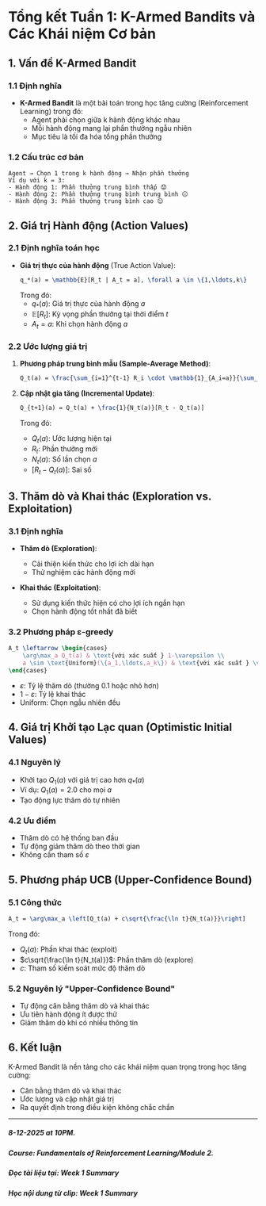 # Tổng kết Tuần 1: K-Armed Bandits và Các Khái niệm Cơ bản

## 1. Vấn đề K-Armed Bandit

### 1.1 Định nghĩa
- **K-Armed Bandit** là một bài toán trong học tăng cường (Reinforcement Learning) trong đó:
  - Agent phải chọn giữa k hành động khác nhau
  - Mỗi hành động mang lại phần thưởng ngẫu nhiên
  - Mục tiêu là tối đa hóa tổng phần thưởng

### 1.2 Cấu trúc cơ bản
```
Agent → Chọn 1 trong k hành động → Nhận phần thưởng
Ví dụ với k = 3:
- Hành động 1: Phần thưởng trung bình thấp 😟
- Hành động 2: Phần thưởng trung bình trung bình 😐
- Hành động 3: Phần thưởng trung bình cao 😊
```

## 2. Giá trị Hành động (Action Values)

### 2.1 Định nghĩa toán học
- **Giá trị thực của hành động** (True Action Value):
  ```latex
  q_*(a) = \mathbb{E}[R_t | A_t = a], \forall a \in \{1,\ldots,k\}
  ```
  Trong đó:
  - $q_*(a)$: Giá trị thực của hành động $a$
  - $\mathbb{E}[R_t]$: Kỳ vọng phần thưởng tại thời điểm $t$
  - $A_t = a$: Khi chọn hành động $a$

### 2.2 Ước lượng giá trị
1. **Phương pháp trung bình mẫu (Sample-Average Method)**:
   ```latex
   Q_t(a) = \frac{\sum_{i=1}^{t-1} R_i \cdot \mathbb{1}_{A_i=a}}{\sum_{i=1}^{t-1} \mathbb{1}_{A_i=a}} = \frac{\text{Tổng phần thưởng khi chọn }a}{\text{Số lần chọn }a}
   ```

2. **Cập nhật gia tăng (Incremental Update)**:
   ```latex
   Q_{t+1}(a) = Q_t(a) + \frac{1}{N_t(a)}[R_t - Q_t(a)]
   ```
   Trong đó:
   - $Q_t(a)$: Ước lượng hiện tại
   - $R_t$: Phần thưởng mới
   - $N_t(a)$: Số lần chọn $a$
   - $[R_t - Q_t(a)]$: Sai số

## 3. Thăm dò và Khai thác (Exploration vs. Exploitation)

### 3.1 Định nghĩa
- **Thăm dò (Exploration)**: 
  - Cải thiện kiến thức cho lợi ích dài hạn
  - Thử nghiệm các hành động mới

- **Khai thác (Exploitation)**:
  - Sử dụng kiến thức hiện có cho lợi ích ngắn hạn
  - Chọn hành động tốt nhất đã biết

### 3.2 Phương pháp ε-greedy
```latex
A_t \leftarrow \begin{cases}
    \arg\max_a Q_t(a) & \text{với xác suất } 1-\varepsilon \\
    a \sim \text{Uniform}(\{a_1,\ldots,a_k\}) & \text{với xác suất } \varepsilon
\end{cases}
```
- $\varepsilon$: Tỷ lệ thăm dò (thường 0.1 hoặc nhỏ hơn)
- $1-\varepsilon$: Tỷ lệ khai thác
- Uniform: Chọn ngẫu nhiên đều

## 4. Giá trị Khởi tạo Lạc quan (Optimistic Initial Values)

### 4.1 Nguyên lý
- Khởi tạo $Q_1(a)$ với giá trị cao hơn $q_*(a)$
- Ví dụ: $Q_1(a) = 2.0$ cho mọi $a$
- Tạo động lực thăm dò tự nhiên

### 4.2 Ưu điểm
- Thăm dò có hệ thống ban đầu
- Tự động giảm thăm dò theo thời gian
- Không cần tham số $\varepsilon$

## 5. Phương pháp UCB (Upper-Confidence Bound)

### 5.1 Công thức
```latex
A_t = \arg\max_a \left[Q_t(a) + c\sqrt{\frac{\ln t}{N_t(a)}}\right]
```
Trong đó:
- $Q_t(a)$: Phần khai thác (exploit)
- $c\sqrt{\frac{\ln t}{N_t(a)}}$: Phần thăm dò (explore)
- $c$: Tham số kiểm soát mức độ thăm dò

### 5.2 Nguyên lý "Upper-Confidence Bound"
- Tự động cân bằng thăm dò và khai thác
- Ưu tiên hành động ít được thử
- Giảm thăm dò khi có nhiều thông tin

## 6. Kết luận

K-Armed Bandit là nền tảng cho các khái niệm quan trọng trong học tăng cường:
- Cân bằng thăm dò và khai thác
- Ước lượng và cập nhật giá trị
- Ra quyết định trong điều kiện không chắc chắn

-------------------------------------------
##### 8-12-2025 at 10PM.
##### Course: Fundamentals of Reinforcement Learning/Module 2.
##### Đọc tài liệu tại: Week 1 Summary
##### Học nội dung từ clip: Week 1 Summary
